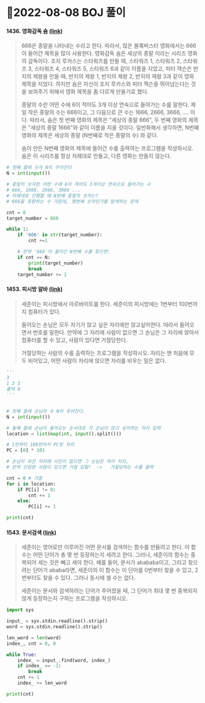 # 📌2022-08-08 BOJ 풀이



#### 1436. 영화감독 숌 [(link)](https://www.acmicpc.net/problem/1436)

> 666은 종말을 나타내는 수라고 한다. 따라서, 많은 블록버스터 영화에서는 666이 들어간 제목을 많이 사용한다. 영화감독 숌은 세상의 종말 이라는 시리즈 영화의 감독이다. 조지 루카스는 스타워즈를 만들 때, 스타워즈 1, 스타워즈 2, 스타워즈 3, 스타워즈 4, 스타워즈 5, 스타워즈 6과 같이 이름을 지었고, 피터 잭슨은 반지의 제왕을 만들 때, 반지의 제왕 1, 반지의 제왕 2, 반지의 제왕 3과 같이 영화 제목을 지었다. 하지만 숌은 자신이 조지 루카스와 피터 잭슨을 뛰어넘는다는 것을 보여주기 위해서 영화 제목을 좀 다르게 만들기로 했다.
>
> 종말의 수란 어떤 수에 6이 적어도 3개 이상 연속으로 들어가는 수를 말한다. 제일 작은 종말의 수는 666이고, 그 다음으로 큰 수는 1666, 2666, 3666, .... 이다. 따라서, 숌은 첫 번째 영화의 제목은 "세상의 종말 666", 두 번째 영화의 제목은 "세상의 종말 1666"와 같이 이름을 지을 것이다. 일반화해서 생각하면, N번째 영화의 제목은 세상의 종말 (N번째로 작은 종말의 수) 와 같다.
>
> 숌이 만든 N번째 영화의 제목에 들어간 수를 출력하는 프로그램을 작성하시오. 숌은 이 시리즈를 항상 차례대로 만들고, 다른 영화는 만들지 않는다.

```python
# 첫째 줄에 숫자 N이 주어진다
N = int(input())

# 종말의 숫자란 어떤 수에 6이 적어도 3개이상 연속으로 들어가는 수
# 666, 1666, 2666, 3666 ...
# 차례대로 진행할 때 N번째 종말의 숫자는?
# 666을 포함하는 수 가운데, 몇번째 숫자인가를 탐색하는 문제

cnt = 0
target_number = 666

while 1:
    if '666' in str(target_number):
        cnt +=1

    # 만약 '666'이 들어간 N번째 수를 찾으면:
    if cnt == N:
        print(target_number)
        break
    target_number += 1
```



#### 1453. 피시방 알바 [(link)](https://www.acmicpc.net/problem/1453)

> 세준이는 피시방에서 아르바이트를 한다. 세준이의 피시방에는 1번부터 100번까지 컴퓨터가 있다.
>
> 들어오는 손님은 모두 자기가 앉고 싶은 자리에만 앉고싶어한다. 따라서 들어오면서 번호를 말한다. 만약에 그 자리에 사람이 없으면 그 손님은 그 자리에 앉아서 컴퓨터를 할 수 있고, 사람이 있다면 거절당한다.
>
> 거절당하는 사람의 수를 출력하는 프로그램을 작성하시오. 자리는 맨 처음에 모두 비어있고, 어떤 사람이 자리에 앉으면 자리를 비우는 일은 없다.

```python
'''
3
1 2 3
출력 0
'''


# 첫째 줄에 손님의 수 N이 주어진다.
N = int(input())

# 둘째 줄에 손님이 들어오는 순서대로 각 손님이 앉고 싶어하는 자리 입력
location = list(map(int, input().split()))

# 1번부터 100번까지 PC방 자리
PC = [0] * 101

# 손님이 외친 자리에 사진이 없으면 그 손님은 자리 차지,
# 만약 선점한 사람이 있으면 거절 당함!  ->   거절당하는 수를 출력

cnt = 0 # 거절
for i in location:
    if PC[i] != 0:
        cnt += 1
    else:
        PC[i] += 1

print(cnt)
```



#### 1543. 문서검색 [(link)](https://www.acmicpc.net/problem/1543)

> 세준이는 영어로만 이루어진 어떤 문서를 검색하는 함수를 만들려고 한다. 이 함수는 어떤 단어가 총 몇 번 등장하는지 세려고 한다. 그러나, 세준이의 함수는 중복되어 세는 것은 빼고 세야 한다. 예를 들어, 문서가 abababa이고, 그리고 찾으려는 단어가 ababa라면, 세준이의 이 함수는 이 단어를 0번부터 찾을 수 있고, 2번부터도 찾을 수 있다. 그러나 동시에 셀 수는 없다.
>
> 세준이는 문서와 검색하려는 단어가 주어졌을 때, 그 단어가 최대 몇 번 중복되지 않게 등장하는지 구하는 프로그램을 작성하시오.

```python
import sys

input_ = sys.stdin.readline().strip()
word = sys.stdin.readline().strip()

len_word = len(word)
index_, cnt = 0, 0

while True:
    index_ = input_.find(word, index_)
    if index_ == -1:
        break
    cnt += 1
    index_ += len_word

print(cnt)
```

